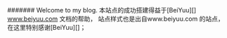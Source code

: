 ####### Welcome to my blog.
本站点的成功搭建得益于[BeiYuu][] www.beiyuu.com  文档的帮助，
站点样式也是出自www.beiyuu.com 的站点，在这里特别感谢[BeiYuu][]；

